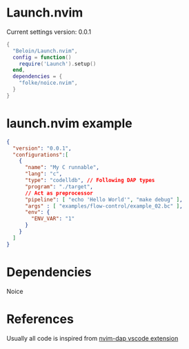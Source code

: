 # Launch.nvim

Current settings version: 0.0.1

```lua
{
  "Beloin/Launch.nvim",
  config = function()
    require('Launch').setup()
  end,
  dependencies = {
    "folke/noice.nvim",
  }
}
```


# launch.nvim example

```JSON
{
  "version": "0.0.1",
  "configurations":[ 
    {
      "name": "My C runnable",
      "lang": "c",
      "type": "codelldb", // Following DAP types
      "program": "./target",
      // Act as preprocessor
      "pipeline": [ "echo 'Hello World'", "make debug" ],
      "args" : [ "examples/flow-control/example_02.bc" ],
      "env": { 
        "ENV_VAR": "1" 
      }
    }
  ]
}
```

# Dependencies
Noice

# References

Usually all code is inspired from [nvim-dap vscode extension](https://github.com/mfussenegger/nvim-dap/blob/master/lua/dap/ext/vscode.lua) 
